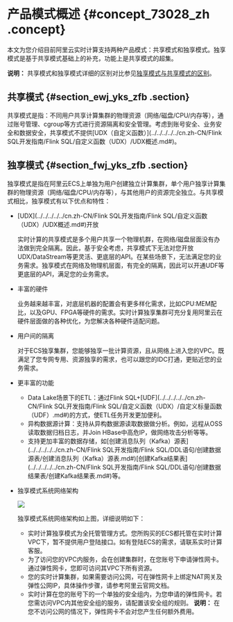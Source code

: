 # 产品模式概述 {#concept_73028_zh .concept}

本文为您介绍目前阿里云实时计算支持两种产品模式：共享模式和独享模式。独享模式是基于共享模式基础上的补充，功能上是共享模式的超集。

**说明：** 共享模式和独享模式详细的区别对比参见[独享模式与共享模式的区别](cn.zh-CN/产品简介/产品模式/独享模式与共享模式的区别.md#)。

## 共享模式 {#section_ewj_yks_zfb .section}

共享模式是指：不同用户共享计算集群的物理资源（网络/磁盘/CPU/内存等），通过账号管理、cgroup等方式进行资源隔离和安全管理。考虑到账号安全、业务安全和数据安全，共享模式不提供[UDX（自定义函数）](../../../../../cn.zh-CN/Flink SQL开发指南/Flink SQL/自定义函数（UDX）/UDX概述.md#)。

## 独享模式 {#section_fwj_yks_zfb .section}

独享模式是指在阿里云ECS上单独为用户创建独立计算集群，单个用户独享计算集群的物理资源（网络/磁盘/CPU/内存等），与其他用户的资源完全独立。与共享模式相比，独享模式有以下优点和特性：

-   [UDX](../../../../../cn.zh-CN/Flink SQL开发指南/Flink SQL/自定义函数（UDX）/UDX概述.md#)开放

    实时计算的共享模式是多个用户共享一个物理机群，在网络/磁盘层面没有办法做到完全隔离。因此，基于安全考虑，共享模式下无法对您开放UDX/DataStream等更灵活、更底层的API。在某些场景下，无法满足您的业务需求。独享模式在网络及物理机层面，有完全的隔离，因此可以开通UDF等更底层的API，满足您的业务需求。

-   丰富的硬件

    业务越来越丰富，对底层机器的配置会有更多样化需求，比如CPU:MEM配比，以及GPU、FPGA等硬件的需求。实时计算独享集群可充分复用阿里云在硬件层面做的各种优化，为您解决各种硬件适配问题。

-   用户间的隔离

    对于ECS独享集群，您能够独享一批计算资源，且从网络上进入您的VPC。既满足了您专网专用、资源独享的需求，也可以跟您的IDC打通，更贴近您的业务需求。

-   更丰富的功能
    -   Data Lake场景下的ETL：通过Flink SQL+[UDF](../../../../../cn.zh-CN/Flink SQL开发指南/Flink SQL/自定义函数（UDX）/自定义标量函数（UDF）.md#)的方式，使ETL任务开发更加便利。
    -   异构数据源计算：支持从异构数据源读取数据做分析。例如，远程从OSS读取数据归档日志，并Join HBase中高危IP，做网络攻击分析等等。
    -   支持更加丰富的数据存储，如[创建消息队列（Kafka）源表](../../../../../cn.zh-CN/Flink SQL开发指南/Flink SQL/DDL语句/创建数据源表/创建消息队列（Kafka）源表.md#)[创建Kafka结果表](../../../../../cn.zh-CN/Flink SQL开发指南/Flink SQL/DDL语句/创建数据结果表/创建Kafka结果表.md#)等。
-   独享模式系统网络架构

    ![](http://static-aliyun-doc.oss-cn-hangzhou.aliyuncs.com/assets/img/40822/155410563833597_zh-CN.png)

    独享模式系统网络架构如上图，详细说明如下：

    -   实时计算独享模式为全托管管理方式。您所购买的ECS都托管在实时计算VPC下，暂不提供用户登陆接口。如有登陆ECS的需求，请联系实时计算客服。
    -   为了访问您的VPC内服务，会在创建集群时，在您账号下申请弹性网卡。通过弹性网卡，您即可访问其VPC下所有资源。
    -   您的实时计算集群，如果需要访问公网，可在弹性网卡上绑定NAT网关及弹性公网IP，具体操作步骤，请参考阿里云官网文档。
    -   实时计算在您的账号下的一个单独的安全组内，为您申请的弹性网卡。若您需访问VPC内其他安全组的服务，请配置该安全组的规则。
    **说明：** 在您不访问公网的情况下，弹性网卡不会对您产生任何额外费用。


